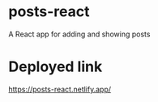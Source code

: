 # posts-react
A React app for adding and showing posts

# Deployed link
https://posts-react.netlify.app/

